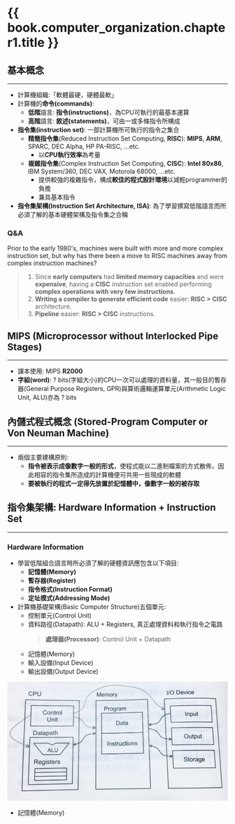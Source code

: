 # {{ book.computer_organization.chapter1.title }}
<!-- toc -->

<!-- Reference Style Image Links -->
<!-- {% for image in book.computer_organization.chapter1.images %}
[{{ image.name }}]: {{ book.images_root_url }}/{{ book.computer_organization.chapter1.images_url }}/{{ image.file }} "{{ image.name }}"
{% endfor %} -->

## 基本概念
---
- 計算機組織:「軟體最硬，硬體最軟」
- 計算機的**命令(commands)**:
  - **低階**語言: **指令(instructions)**，為CPU可執行的最基本運算
  - **高階**語言: **敘述(statements)**，可由一或多條指令所構成
- **指令集(instruction set)**: 一部計算機所可執行的指令之集合
  - **精簡指令集**(Reduced Instruction Set Computing, **RISC**): **MIPS**, **ARM**, SPARC, DEC Alpha, HP PA-RISC, ...etc.
    - 以**CPU執行效率**為考量
  - **複雜指令集**(Complex Instruction Set Computing, **CISC**): **Intel 80x86**, IBM System/360, DEC VAX, Motorola 68000, ...etc.
    - 提供較強的複雜指令，構成**較佳的程式設計環境**以減輕programmer的負擔
    - 兼具基本指令
- **指令集架構(Instruction Set Architecture, ISA)**: 為了學習撰寫低階語言而所必須了解的基本硬體架構及指令集之合稱

### Q&A
Prior to the early 1980's, machines were built with more and more complex instruction set, but why has there been a move to RISC machines away from complex instruction machines?
> 1. Since **early computers** had **limited memory capacities** and were **expensive**, having a **CISC** instruction set enabled performing **complex operations with very few instructions**.
> 2. **Writing a compiler to generate efficient code** easier: **RISC > CISC** architecture.
> 3. **Pipeline** easier: **RISC > CISC** instructions.

## MIPS (Microprocessor without Interlocked Pipe Stages)
---
- 課本使用: MIPS **R2000**
- **字組(word)**: ? bits(字組大小)的CPU一次可以處理的資料量，其一般目的暫存器(General Purpose Registers, GPR)與算術邏輯運算單元(Arithmetic Logic Unit, ALU)亦為 ? bits

## 內儲式程式概念 (Stored-Program Computer or Von Neuman Machine)
---
- 兩個主要建構原則:
  - **指令被表示成像數字一般的形式**，使程式能以二進制檔案的方式散佈，因此相容的指令集所造成的計算機便可共用一些現成的軟體
  - **要被執行的程式一定得先放置於記憶體中，像數字一般的被存取**
  
## 指令集架構: Hardware Information + Instruction Set
---
### Hardware Information
- 學習低階組合語言時所必須了解的硬體資訊應包含以下項目:
  - **記憶體(Memory)**
  - **暫存器(Register)**
  - **指令格式(Instruction Format)**
  - **定址模式(Addressing Mode)**
- 計算機基礎架構(Basic Computer Structure)五個單元:
  - 控制單元(Control Unit)
  - 資料路徑(Datapath): ALU + Registers, 真正處理資料和執行指令之電路
    > **處理器(Processor)**: Control Unit + Datapath
  - 記憶體(Memory)
  - 輸入設備(Input Device)
  - 輸出設備(Output Device)

![Basic Computer Structure in ISA][Basic Computer Structure in ISA]

[Basic Computer Structure in ISA]: ../images/ComputerOrganization/Chapter01/basic_computer_structure.jpg "Basic Computer Structure in ISA"
- 記憶體(Memory)
